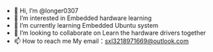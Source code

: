 - 👋 Hi, I’m @longer0307
- 👀 I’m interested in Embedded hardware learning
- 🌱 I’m currently learning Embedded Ubuntu system
- 💞️ I’m looking to collaborate on Learn the hardware drivers together
- 📫 How to reach me My email：sxl3218971669@outlook.com

<!---
longer0307/longer0307 is a ✨ special ✨ repository because its `README.md` (this file) appears on your GitHub profile.
You can click the Preview link to take a look at your changes.
--->
